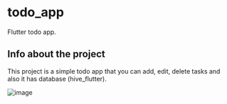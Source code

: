 # todo_app

Flutter todo app.

## Info about the project

This project is a simple todo app that you can add, edit, delete tasks and also it has database (hive_flutter).

![image](https://github.com/user-attachments/assets/9ff53d23-6f76-4afd-85f6-53d87c1020c2)
